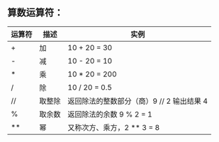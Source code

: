 ## 算数运算符：

| 运算符 | 描述   | 实例                                      |
| ------ | ------ | ----------------------------------------- |
| +      | 加     | 10 + 20 = 30                              |
| -      | 减     | 10 - 20 = 10                              |
| *      | 乘     | 10 * 20 = 200                             |
| /      | 除     | 10 / 20 = 0.5                             |
| //     | 取整除 | 返回除法的整数部分（商）9 // 2 输出结果 4 |
| %      | 取余数 | 返回除法的余数 9 % 2 = 1                  |
| **     | 幂     | 又称次方、乘方，2 ** 3 = 8                |
